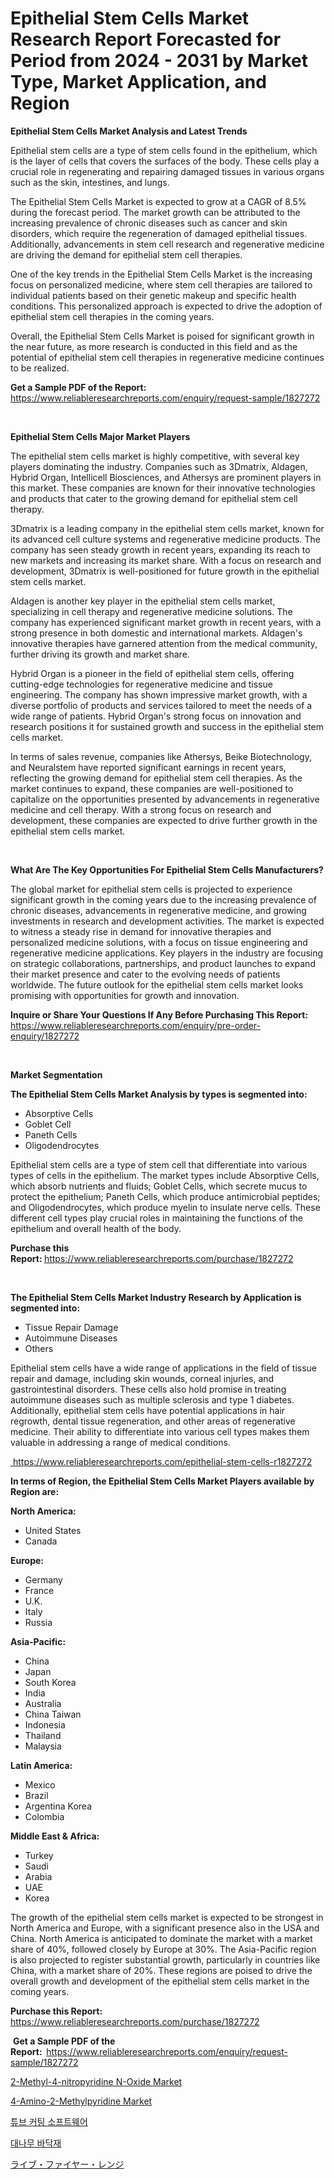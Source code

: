 <p><h1>Epithelial Stem Cells Market Research Report Forecasted for Period from 2024 -  2031 by Market Type, Market Application, and Region</h1></p><p><strong>Epithelial Stem Cells Market Analysis and Latest Trends</strong></p>
<p><p>Epithelial stem cells are a type of stem cells found in the epithelium, which is the layer of cells that covers the surfaces of the body. These cells play a crucial role in regenerating and repairing damaged tissues in various organs such as the skin, intestines, and lungs.</p><p>The Epithelial Stem Cells Market is expected to grow at a CAGR of 8.5% during the forecast period. The market growth can be attributed to the increasing prevalence of chronic diseases such as cancer and skin disorders, which require the regeneration of damaged epithelial tissues. Additionally, advancements in stem cell research and regenerative medicine are driving the demand for epithelial stem cell therapies.</p><p>One of the key trends in the Epithelial Stem Cells Market is the increasing focus on personalized medicine, where stem cell therapies are tailored to individual patients based on their genetic makeup and specific health conditions. This personalized approach is expected to drive the adoption of epithelial stem cell therapies in the coming years.</p><p>Overall, the Epithelial Stem Cells Market is poised for significant growth in the near future, as more research is conducted in this field and as the potential of epithelial stem cell therapies in regenerative medicine continues to be realized.</p></p>
<p><strong>Get a Sample PDF of the Report:&nbsp;</strong> <a href="https://www.reliableresearchreports.com/enquiry/request-sample/1827272">https://www.reliableresearchreports.com/enquiry/request-sample/1827272</a></p>
<p>&nbsp;</p>
<p><strong>Epithelial Stem Cells Major Market Players</strong></p>
<p><p>The epithelial stem cells market is highly competitive, with several key players dominating the industry. Companies such as 3Dmatrix, Aldagen, Hybrid Organ, Intellicell Biosciences, and Athersys are prominent players in this market. These companies are known for their innovative technologies and products that cater to the growing demand for epithelial stem cell therapy.</p><p>3Dmatrix is a leading company in the epithelial stem cells market, known for its advanced cell culture systems and regenerative medicine products. The company has seen steady growth in recent years, expanding its reach to new markets and increasing its market share. With a focus on research and development, 3Dmatrix is well-positioned for future growth in the epithelial stem cells market.</p><p>Aldagen is another key player in the epithelial stem cells market, specializing in cell therapy and regenerative medicine solutions. The company has experienced significant market growth in recent years, with a strong presence in both domestic and international markets. Aldagen's innovative therapies have garnered attention from the medical community, further driving its growth and market share.</p><p>Hybrid Organ is a pioneer in the field of epithelial stem cells, offering cutting-edge technologies for regenerative medicine and tissue engineering. The company has shown impressive market growth, with a diverse portfolio of products and services tailored to meet the needs of a wide range of patients. Hybrid Organ's strong focus on innovation and research positions it for sustained growth and success in the epithelial stem cells market.</p><p>In terms of sales revenue, companies like Athersys, Beike Biotechnology, and Neuralstem have reported significant earnings in recent years, reflecting the growing demand for epithelial stem cell therapies. As the market continues to expand, these companies are well-positioned to capitalize on the opportunities presented by advancements in regenerative medicine and cell therapy. With a strong focus on research and development, these companies are expected to drive further growth in the epithelial stem cells market.</p></p>
<p>&nbsp;</p>
<p><strong>What Are The Key Opportunities For Epithelial Stem Cells Manufacturers?</strong></p>
<p><p>The global market for epithelial stem cells is projected to experience significant growth in the coming years due to the increasing prevalence of chronic diseases, advancements in regenerative medicine, and growing investments in research and development activities. The market is expected to witness a steady rise in demand for innovative therapies and personalized medicine solutions, with a focus on tissue engineering and regenerative medicine applications. Key players in the industry are focusing on strategic collaborations, partnerships, and product launches to expand their market presence and cater to the evolving needs of patients worldwide. The future outlook for the epithelial stem cells market looks promising with opportunities for growth and innovation.</p></p>
<p><strong>Inquire or Share Your Questions If Any Before Purchasing This Report:</strong> <a href="https://www.reliableresearchreports.com/enquiry/pre-order-enquiry/1827272">https://www.reliableresearchreports.com/enquiry/pre-order-enquiry/1827272</a></p>
<p>&nbsp;</p>
<p><strong>Market Segmentation</strong></p>
<p><strong>The Epithelial Stem Cells Market Analysis by types is segmented into:</strong></p>
<p><ul><li>Absorptive Cells</li><li>Goblet Cell</li><li>Paneth Cells</li><li>Oligodendrocytes</li></ul></p>
<p><p>Epithelial stem cells are a type of stem cell that differentiate into various types of cells in the epithelium. The market types include Absorptive Cells, which absorb nutrients and fluids; Goblet Cells, which secrete mucus to protect the epithelium; Paneth Cells, which produce antimicrobial peptides; and Oligodendrocytes, which produce myelin to insulate nerve cells. These different cell types play crucial roles in maintaining the functions of the epithelium and overall health of the body.</p></p>
<p><strong>Purchase this Report:&nbsp;</strong><a href="https://www.reliableresearchreports.com/purchase/1827272">https://www.reliableresearchreports.com/purchase/1827272</a></p>
<p>&nbsp;</p>
<p><strong>The Epithelial Stem Cells Market Industry Research by Application is segmented into:</strong></p>
<p><ul><li>Tissue Repair Damage</li><li>Autoimmune Diseases</li><li>Others</li></ul></p>
<p><p>Epithelial stem cells have a wide range of applications in the field of tissue repair and damage, including skin wounds, corneal injuries, and gastrointestinal disorders. These cells also hold promise in treating autoimmune diseases such as multiple sclerosis and type 1 diabetes. Additionally, epithelial stem cells have potential applications in hair regrowth, dental tissue regeneration, and other areas of regenerative medicine. Their ability to differentiate into various cell types makes them valuable in addressing a range of medical conditions.</p></p>
<p><a href="https://www.reliableresearchreports.com/epithelial-stem-cells-r1827272">&nbsp;https://www.reliableresearchreports.com/epithelial-stem-cells-r1827272</a></p>
<p><strong>In terms of Region, the Epithelial Stem Cells Market Players available by Region are:</strong></p>
<p>
    <p> <strong> North America: </strong>
        <ul>
            <li>United States</li>
            <li>Canada</li>
        </ul>
        </p> 
    <p> <strong> Europe: </strong>
        <ul>
            <li>Germany</li>
            <li>France</li>
            <li>U.K.</li>
            <li>Italy</li>
            <li>Russia</li>
        </ul>
        </p> 
    <p> <strong> Asia-Pacific: </strong>
        <ul>
            <li>China</li>
            <li>Japan</li>
            <li>South Korea</li>
            <li>India</li>
            <li>Australia</li>
            <li>China Taiwan</li>
            <li>Indonesia</li>
            <li>Thailand</li>
            <li>Malaysia</li>
        </ul>
        </p> 
    <p> <strong> Latin America: </strong>
        <ul>
            <li>Mexico</li>
            <li>Brazil</li>
            <li>Argentina Korea</li>
            <li>Colombia</li>
        </ul>
        </p> 
    <p> <strong> Middle East & Africa: </strong>
        <ul>
            <li>Turkey</li>
            <li>Saudi</li>
            <li>Arabia</li>
            <li>UAE</li>
            <li>Korea</li>
        </ul>
    </p>
    </p>
<p><p>The growth of the epithelial stem cells market is expected to be strongest in North America and Europe, with a significant presence also in the USA and China. North America is anticipated to dominate the market with a market share of 40%, followed closely by Europe at 30%. The Asia-Pacific region is also projected to register substantial growth, particularly in countries like China, with a market share of 20%. These regions are poised to drive the overall growth and development of the epithelial stem cells market in the coming years.</p></p>
<p><strong>Purchase this Report: </strong><a href="https://www.reliableresearchreports.com/purchase/1827272">https://www.reliableresearchreports.com/purchase/1827272</a></p>
<p>&nbsp;<strong>Get a Sample PDF of the Report:&nbsp;&nbsp;</strong><a href="https://www.reliableresearchreports.com/enquiry/request-sample/1827272">https://www.reliableresearchreports.com/enquiry/request-sample/1827272</a></p>
<p><strong></strong></p>
<p><p><a href="https://issuu.com/reportprime-2/docs/2-methyl-4-nitropyridine-n-oxide-market-size-2030.">2-Methyl-4-nitropyridine N-Oxide Market</a></p><p><a href="https://issuu.com/reportprime-2/docs/4-amino-2-methylpyridine-market-size-2030.pptx">4-Amino-2-Methylpyridine Market</a></p><p><a href="https://medium.com/@codinchelcea2022/%ED%88%AC%EB%B8%8C-%EC%BB%A4%ED%8C%85-%EC%86%8C%ED%94%84%ED%8A%B8%EC%9B%A8%EC%96%B4-%EC%8B%9C%EC%9E%A5-%EB%A9%94%ED%8A%B8%EB%A6%AD-%ED%95%B4%EB%8F%85-%EC%8B%9C%EC%9E%A5-%EC%A0%90%EC%9C%A0%EC%9C%A8-%ED%8A%B8%EB%A0%8C%EB%93%9C-%EB%B0%8F-%EC%84%B1%EC%9E%A5-%EC%96%91%EC%83%81-1021046cac86">튜브 커팅 소프트웨어</a></p><p><a href="https://medium.com/@kenyonjohns/%EB%8C%80%EB%82%98%EB%AC%B4-%EB%B0%94%EB%8B%A5%EC%9E%AC-%EC%8B%9C%EC%9E%A5-%EB%8F%99%ED%96%A5-%EB%B0%8F-%EC%8B%9C%EC%9E%A5-%EB%B6%84%EC%84%9D%EC%9D%80-2024-2031%EB%85%84-%EA%B8%B0%EA%B0%84%EC%9D%84-%EC%98%88%EC%B8%A1%ED%95%98%EA%B3%A0-%EC%9E%88%EC%8A%B5%EB%8B%88%EB%8B%A4-ff1cdcba2206">대나무 바닥재</a></p><p><a href="https://github.com/klon646/Market-Research-Report-List-1/blob/main/593314247196.md">ライブ・ファイヤー・レンジ</a></p></p>